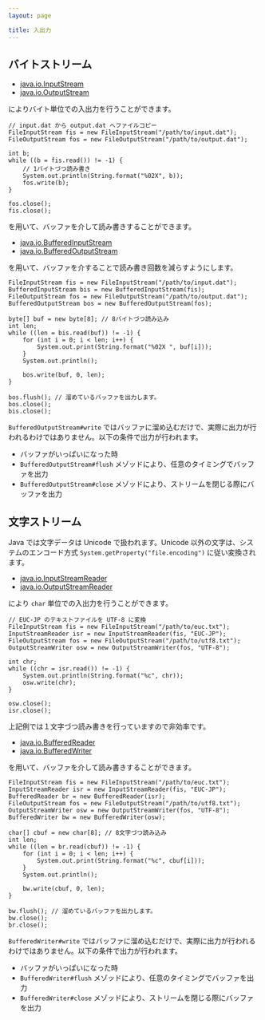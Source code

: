 ```yaml
---
layout: page

title: 入出力
---
```

## バイトストリーム

* [java.io.InputStream](http://docs.oracle.com/javase/6/docs/api/java/io/InputStream.html)
* [java.io.OutputStream](http://docs.oracle.com/javase/6/docs/api/java/io/OutputStream.html)

によりバイト単位での入出力を行うことができます。

    // input.dat から output.dat へファイルコピー
    FileInputStream fis = new FileInputStream("/path/to/input.dat");
    FileOutputStream fos = new FileOutputStream("/path/to/output.dat");

    int b;
    while ((b = fis.read()) != -1) {
        // 1バイトづつ読み書き
        System.out.println(String.format("%02X", b));
        fos.write(b);
    }

    fos.close();
    fis.close();

を用いて、バッファを介して読み書きすることができます。

* [java.io.BufferedInputStream](http://docs.oracle.com/javase/6/docs/api/java/io/BufferedInputStream.html)
* [java.io.BufferedOutputStream](http://docs.oracle.com/javase/6/docs/api/java/io/BufferedOutputStream.html)

を用いて、バッファを介することで読み書き回数を減らすようにします。

    FileInputStream fis = new FileInputStream("/path/to/input.dat");
    BufferedInputStream bis = new BufferedInputStream(fis);
    FileOutputStream fos = new FileOutputStream("/path/to/output.dat");
    BufferedOutputStream bos = new BufferedOutputStream(fos);

    byte[] buf = new byte[8]; // 8バイトづつ読み込み
    int len;
    while ((len = bis.read(buf)) != -1) {
        for (int i = 0; i < len; i++) {
            System.out.print(String.format("%02X ", buf[i]));
        }
        System.out.println();

        bos.write(buf, 0, len);
    }

    bos.flush(); // 溜めているバッファを出力します。
    bos.close();
    bis.close();

`BufferedOutputStream#write` ではバッファに溜め込むだけで、実際に出力が行われるわけではありません。以下の条件で出力が行われます。

* バッファがいっぱいになった時
* `BufferedOutputStream#flush` メゾッドにより、任意のタイミングでバッファを出力
* `BufferedOutputStream#close` メゾッドにより、ストリームを閉じる際にバッファを出力

## 文字ストリーム

Java では文字データは Unicode で扱われます。Unicode 以外の文字は、システムのエンコード方式 `System.getProperty("file.encoding")` に従い変換されます。

* [java.io.InputStreamReader](http://docs.oracle.com/javase/6/docs/api/java/io/InputStreamReader.html)
* [java.io.OutputStreamReader](http://docs.oracle.com/javase/6/docs/api/java/io/OutputStreamWriter.html)

により `char` 単位での入出力を行うことができます。

    // EUC-JP のテキストファイルを UTF-8 に変換
    FileInputStream fis = new FileInputStream("/path/to/euc.txt");
    InputStreamReader isr = new InputStreamReader(fis, "EUC-JP");
    FileOutputStream fos = new FileOutputStream("/path/to/utf8.txt");
    OutputStreamWriter osw = new OutputStreamWriter(fos, "UTF-8");

    int chr;
    while ((chr = isr.read()) != -1) {
        System.out.println(String.format("%c", chr));
        osw.write(chr);
    }

    osw.close();
    isr.close();

上記例では１文字づつ読み書きを行っていますので非効率です。

* [java.io.BufferedReader](http://docs.oracle.com/javase/6/docs/api/java/io/BufferedReader.html)
* [java.io.BufferedWriter](http://docs.oracle.com/javase/6/docs/api/java/io/BufferedWriter.html)

を用いて、バッファを介して読み書きすることができます。

    FileInputStream fis = new FileInputStream("/path/to/euc.txt");
    InputStreamReader isr = new InputStreamReader(fis, "EUC-JP");
    BufferedReader br = new BufferedReader(isr);
    FileOutputStream fos = new FileOutputStream("/path/to/utf8.txt");
    OutputStreamWriter osw = new OutputStreamWriter(fos, "UTF-8");
    BufferedWriter bw = new BufferedWriter(osw);

    char[] cbuf = new char[8]; // 8文字づつ読み込み
    int len;
    while ((len = br.read(cbuf)) != -1) {
        for (int i = 0; i < len; i++) {
            System.out.print(String.format("%c", cbuf[i]));
        }
        System.out.println();

        bw.write(cbuf, 0, len);
    }

    bw.flush(); // 溜めているバッファを出力します。
    bw.close();
    br.close();

`BufferedWriter#write` ではバッファに溜め込むだけで、実際に出力が行われるわけではありません。以下の条件で出力が行われます。

* バッファがいっぱいになった時
* `BufferedWriter#flush` メゾッドにより、任意のタイミングでバッファを出力
* `BufferedWriter#close` メゾッドにより、ストリームを閉じる際にバッファを出力

